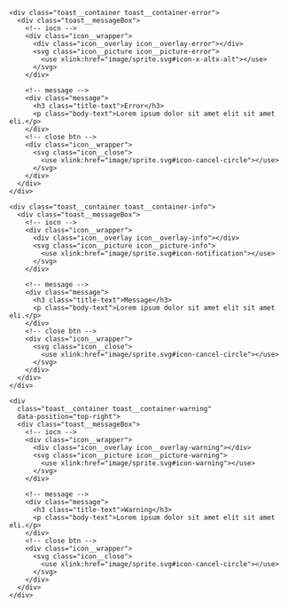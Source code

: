     <div class="toast__container toast__container-error">
      <div class="toast__messageBox">
        <!-- iocn -->
        <div class="icon__wrapper">
          <div class="icon__overlay icon__overlay-error"></div>
          <svg class="icon__picture icon__picture-error">
            <use xlink:href="image/sprite.svg#icon-x-altx-alt"></use>
          </svg>
        </div>

        <!-- message -->
        <div class="message">
          <h3 class="title-text">Error</h3>
          <p class="body-text">Lorem ipsum dolor sit amet elit sit amet eli.</p>
        </div>
        <!-- close btn -->
        <div class="icon__wrapper">
          <svg class="icon__close">
            <use xlink:href="image/sprite.svg#icon-cancel-circle"></use>
          </svg>
        </div>
      </div>
    </div>

    <div class="toast__container toast__container-info">
      <div class="toast__messageBox">
        <!-- iocn -->
        <div class="icon__wrapper">
          <div class="icon__overlay icon__overlay-info"></div>
          <svg class="icon__picture icon__picture-info">
            <use xlink:href="image/sprite.svg#icon-notification"></use>
          </svg>
        </div>

        <!-- message -->
        <div class="message">
          <h3 class="title-text">Message</h3>
          <p class="body-text">Lorem ipsum dolor sit amet elit sit amet eli.</p>
        </div>
        <!-- close btn -->
        <div class="icon__wrapper">
          <svg class="icon__close">
            <use xlink:href="image/sprite.svg#icon-cancel-circle"></use>
          </svg>
        </div>
      </div>
    </div>

    <div
      class="toast__container toast__container-warning"
      data-position="top-right">
      <div class="toast__messageBox">
        <!-- iocn -->
        <div class="icon__wrapper">
          <div class="icon__overlay icon__overlay-warning"></div>
          <svg class="icon__picture icon__picture-warning">
            <use xlink:href="image/sprite.svg#icon-warning"></use>
          </svg>
        </div>

        <!-- message -->
        <div class="message">
          <h3 class="title-text">Warning</h3>
          <p class="body-text">Lorem ipsum dolor sit amet elit sit amet eli.</p>
        </div>
        <!-- close btn -->
        <div class="icon__wrapper">
          <svg class="icon__close">
            <use xlink:href="image/sprite.svg#icon-cancel-circle"></use>
          </svg>
        </div>
      </div>
    </div>

